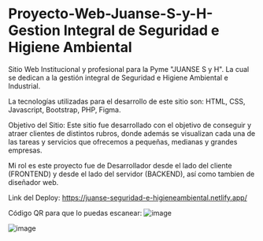 # Proyecto-Web-Juanse-S-y-H- Gestion Integral de Seguridad e Higiene Ambiental

Sitio Web Institucional y profesional para la Pyme "JUANSE S y H". La cual se dedican a la gestión integral de Seguridad e Higiene Ambiental e Industrial.

La tecnologías utilizadas para el desarrollo de este sitio son: HTML, CSS, Javascript, Bootstrap, PHP, Figma.

Objetivo del Sitio: Este sitio fue desarrollado con el objetivo de conseguir y atraer clientes de distintos rubros, donde además se visualizan cada una de las tareas y servicios que ofrecemos a pequeñas, medianas y grandes empresas.

Mi rol es este proyecto fue de Desarrollador desde el lado del cliente (FRONTEND) y desde el lado del servidor (BACKEND), así como tambien de diseñador web.

Link del Deploy: https://juanse-seguridad-e-higieneambiental.netlify.app/  

Código QR para que lo puedas escanear: ![image](https://github.com/jibarrera/Proyecto-Web-Juanse-S-y-H-/assets/51324038/5b5e3e16-f709-4f26-abbd-f91025eaf383)


![image](https://github.com/jibarrera/Proyecto-Web-Juanse-S-y-H-/assets/51324038/c5a29902-27fd-47ea-a45d-1baef8af36bb)

